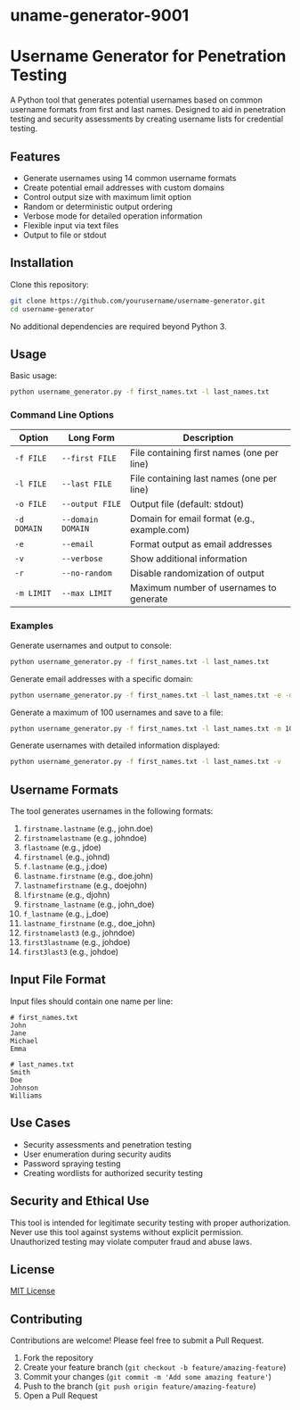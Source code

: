 # uname-generator-9001

# Username Generator for Penetration Testing

A Python tool that generates potential usernames based on common username formats from first and last names. Designed to aid in penetration testing and security assessments by creating username lists for credential testing.

## Features

- Generate usernames using 14 common username formats
- Create potential email addresses with custom domains
- Control output size with maximum limit option
- Random or deterministic output ordering
- Verbose mode for detailed operation information
- Flexible input via text files
- Output to file or stdout

## Installation

Clone this repository:

```bash
git clone https://github.com/yourusername/username-generator.git
cd username-generator
```

No additional dependencies are required beyond Python 3.

## Usage

Basic usage:

```bash
python username_generator.py -f first_names.txt -l last_names.txt
```

### Command Line Options

| Option | Long Form | Description |
|--------|-----------|-------------|
| `-f FILE` | `--first FILE` | File containing first names (one per line) |
| `-l FILE` | `--last FILE` | File containing last names (one per line) |
| `-o FILE` | `--output FILE` | Output file (default: stdout) |
| `-d DOMAIN` | `--domain DOMAIN` | Domain for email format (e.g., example.com) |
| `-e` | `--email` | Format output as email addresses |
| `-v` | `--verbose` | Show additional information |
| `-r` | `--no-random` | Disable randomization of output |
| `-m LIMIT` | `--max LIMIT` | Maximum number of usernames to generate |

### Examples

Generate usernames and output to console:
```bash
python username_generator.py -f first_names.txt -l last_names.txt
```

Generate email addresses with a specific domain:
```bash
python username_generator.py -f first_names.txt -l last_names.txt -e -d example.com
```

Generate a maximum of 100 usernames and save to a file:
```bash
python username_generator.py -f first_names.txt -l last_names.txt -m 100 -o usernames.txt
```

Generate usernames with detailed information displayed:
```bash
python username_generator.py -f first_names.txt -l last_names.txt -v
```

## Username Formats

The tool generates usernames in the following formats:

1. `firstname.lastname` (e.g., john.doe)
2. `firstnamelastname` (e.g., johndoe)
3. `flastname` (e.g., jdoe)
4. `firstnamel` (e.g., johnd)
5. `f.lastname` (e.g., j.doe)
6. `lastname.firstname` (e.g., doe.john)
7. `lastnamefirstname` (e.g., doejohn)
8. `lfirstname` (e.g., djohn)
9. `firstname_lastname` (e.g., john_doe)
10. `f_lastname` (e.g., j_doe)
11. `lastname_firstname` (e.g., doe_john)
12. `firstnamelast3` (e.g., johndoe)
13. `first3lastname` (e.g., johdoe)
14. `first3last3` (e.g., johdoe)

## Input File Format

Input files should contain one name per line:

```
# first_names.txt
John
Jane
Michael
Emma

# last_names.txt
Smith
Doe
Johnson
Williams
```

## Use Cases

- Security assessments and penetration testing
- User enumeration during security audits
- Password spraying testing
- Creating wordlists for authorized security testing

## Security and Ethical Use

This tool is intended for legitimate security testing with proper authorization. Never use this tool against systems without explicit permission. Unauthorized testing may violate computer fraud and abuse laws.

## License

[MIT License](LICENSE)

## Contributing

Contributions are welcome! Please feel free to submit a Pull Request.

1. Fork the repository
2. Create your feature branch (`git checkout -b feature/amazing-feature`)
3. Commit your changes (`git commit -m 'Add some amazing feature'`)
4. Push to the branch (`git push origin feature/amazing-feature`)
5. Open a Pull Request
